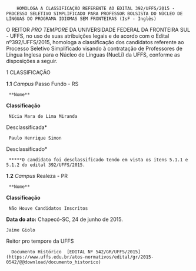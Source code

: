         HOMOLOGA A CLASSIFICAÇÃO REFERENTE AO EDITAL 392/UFFS/2015 - PROCESSO SELETIVO SIMPLIFICADO PARA PROFESSOR BOLSISTA DO NÚCLEO DE LÍNGUAS DO PROGRAMA IDIOMAS SEM FRONTEIRAS (IsF - Inglês)  

O REITOR *PRO TEMPORE* DA UNIVERSIDADE FEDERAL DA FRONTEIRA SUL - UFFS, no uso de suas atribuições legais e de acordo com o Edital nº392/UFFS/2015, homologa a classificação dos candidatos referente ao Processo Seletivo Simplificado visando à contratação de Professores de Língua Inglesa para o Núcleo de Línguas (NucLi) da UFFS, conforme as disposições a seguir.

 1 CLASSIFICAÇÃO

 **1.1** *Campus* Passo Fundo - RS

     **Nome**

   **Classificação**

     Nícia Mara de Lima Miranda

   Desclassificada*

     Paulo Henrique Simon

   Desclassificado*

     *****O candidato foi desclassificado tendo em vista os itens 5.1.1 e 5.1.2 do edital 392/UFFS/2015.

 **1.2** *Campus* Realeza - PR

     **Nome**

   **Classificação**

     Não Houve Candidatos Inscritos

      

   **Data do ato:** Chapecó-SC, 24 de junho de 2015.   
 

    Jaime Giolo   
 Reitor pro tempore da UFFS 

      Documento Histórico  [EDITAL Nº 542/GR/UFFS/2015](https://www.uffs.edu.br/atos-normativos/edital/gr/2015-0542/@@download/documento_historico)     
      